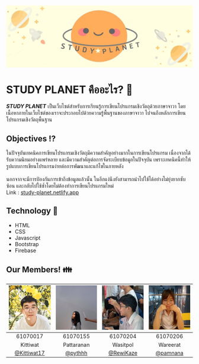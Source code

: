 ![alt text](https://github.com/RewiKaze/WebtectXOOP2019/blob/master/img/banner.jpeg "banner")
# STUDY PLANET คืออะไร? :full_moon_with_face:
**_STUDY PLANET_** เป็นเว็บไซต์สำหรับการเรียนรู้การเขียนโปรแกรมเชิงวัตถุด้วยภาษาจาวา โดยเนื้อหาภายในเว็บไซต์ของเราจะประกอบไปด้วยความรู้พื้นฐานของภาษาจาวา ไปจนถึงหลักการเขียนโปรแกรมเชิงวัตถุพื้นฐาน 

## Objectives :interrobang:
ในปัจจุบันเทคนิคการเขียนโปรแกรมเชิงวัตถุมีความสำคัญอย่างมากในการเขียนโปรแกรม เนื่องจากได้รับความนิยมอย่างแพร่หลาย และมีความสำคัญต่อการจัดระเบียบข้อมูลในปัจจุบัน เพราะเทคนิคนี้ทำให้รูปแบบการเขียนโปรแกรมง่ายต่อการพัฒนาและแก้ไขในภายหลัง 
<br><br>
นอกจากจะมีการป้องกันการเข้าถึงข้อมูลแล้วนั้น ในอีกแง่นึงยังสามารถนำไปใช้ได้อย่างไม่ยุ่งยากซับซ้อน และกลับไปใช้ซ้ำโดยไม่ต้องทำการเขียนโปรแกรมใหม่ 
<br>Link : <a href="https://study-planet.netlify.app">study-planet.netlify.app</a>
## Technology :wrench:
* HTML
* CSS
* Javascript
* Bootstrap
* Firebase
## Our Members! :family:
|<a href=""><img src="img/member1.jpg" width="120" height="120"></a>|<a href=""><img src="img/member2.jpg" width="120" height="120"></a>|<a href=""><img src="img/member3.jpg" width="120" height="120"></a>|<a href=""><img src="img/member4.jpg" width="120" height="120"></a>|
|:-------------:|:-------------:|:-------------:|:-------------:|
| 61070017      | 61070155      | 61070204      | 61070206      |
| Kittiwat      | Pattaranan    | Wasitpol      | Wareerat      |
| [@Kittiwat17]() | [@pythhh]() | [@RewiKaze]() | [@pamnana]()  
